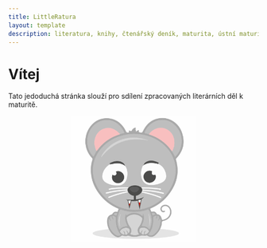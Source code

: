 ```yaml
---
title: LittleRatura
layout: template
description: literatura, knihy, čtenářský deník, maturita, ústní maturita, díla
---
```


# Vítej

Tato jedoduchá stránka slouží pro sdílení zpracovaných literárních děl k maturitě.

<div style="text-align: center;"><img src="assets/img/mysicka.svg" alt="Logo" width="50%" height="50%"></div>
